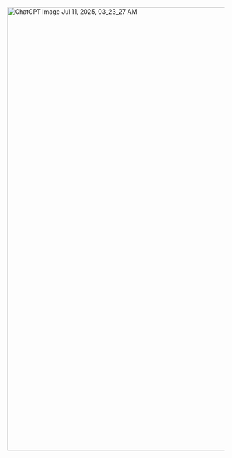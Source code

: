 <img width="1536" height="1024" alt="ChatGPT Image Jul 11, 2025, 03_23_27 AM" src="https://github.com/user-attachments/assets/a6c65a7b-3afc-4c25-93f5-81cd2651b76a" />
